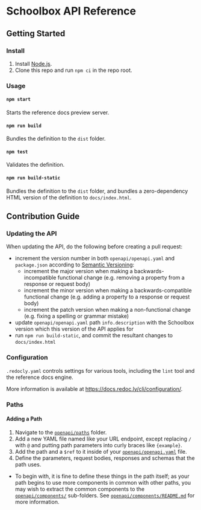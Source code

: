 # Schoolbox API Reference

## Getting Started

### Install

1. Install [Node.js](https://nodejs.org/).
2. Clone this repo and run `npm ci` in the repo root.

### Usage

#### `npm start`
Starts the reference docs preview server.

#### `npm run build`
Bundles the definition to the `dist` folder.

#### `npm test`
Validates the definition.

#### `npm run build-static`
Bundles the definition to the `dist` folder, and bundles a zero-dependency HTML
version of the definition to `docs/index.html`.

## Contribution Guide

### Updating the API

When updating the API, do the following before creating a pull request:
* increment the version number in both `openapi/openapi.yaml` and `package.json`
  according to [Semantic Versioning](https://semver.org/#summary):
  * increment the major version when making a backwards-incompatible functional
    change (e.g. removing a property from a response or request body)
  * increment the minor version when making a backwards-compatible functional
    change (e.g. adding a property to a response or request body)
  * increment the patch version when making a non-functional change
    (e.g. fixing a spelling or grammar mistake)
* update `openapi/openapi.yaml` path `info.description` with the Schoolbox
  version which this version of the API applies for
* run `npm run build-static`, and commit the resultant changes to
  `docs/index.html`

### Configuration

`.redocly.yaml` controls settings for various tools, including the `lint` tool
and the reference docs engine.

More information is available at https://docs.redoc.ly/cli/configuration/.


### Paths

#### Adding a Path

1. Navigate to the [`openapi/paths`](openapi/paths) folder.
2. Add a new YAML file named like your URL endpoint, except replacing
   `/` with `@` and putting path parameters into curly braces like `{example}`.
3. Add the path and a `$ref` to it inside of your
   [`openapi/openapi.yaml`](openapi/openapi.yaml) file.
4. Define the parameters, request bodies, responses and schemas that the path
   uses.
  * To begin with, it is fine to define these things in the path itself; as your
    path begins to use more components in common with other paths, you may wish
    to extract the common components to the
    [`openapi/components/`](openapi/components) sub-folders.
    See [`openapi/components/README.md`](openapi/components/README.md) for more
    information.
